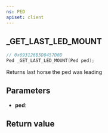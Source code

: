```yaml
---
ns: PED
apiset: client
---
```

## _GET_LAST_LED_MOUNT

```c
// 0x693126B5D0457D0D
Ped _GET_LAST_LED_MOUNT(Ped ped);
```

Returns last horse the ped was leading

## Parameters
* **ped**:

## Return value